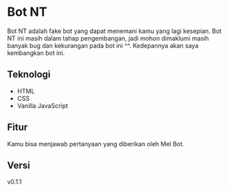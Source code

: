 # Bot NT

Bot NT adalah fake bot yang dapat menemani kamu yang lagi kesepian. Bot NT ini masih dalam tahap pengembangan, jadi mohon dimaklumi masih banyak bug dan kekurangan pada bot ini ^^. Kedepannya akan saya kembangkan bot ini.

## Teknologi
- HTML
- CSS
- Vanilla JavaScript

## Fitur

Kamu bisa menjawab pertanyaan yang diberikan oleh Mel Bot.

## Versi

v0.1.1
